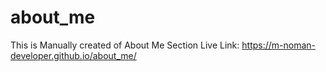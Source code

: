 # about_me
This is Manually created of About Me Section
Live Link: https://m-noman-developer.github.io/about_me/
